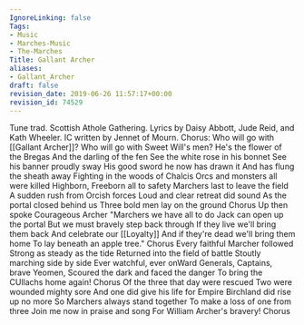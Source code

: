 ```yaml
---
IgnoreLinking: false
Tags:
- Music
- Marches-Music
- The-Marches
Title: Gallant Archer
aliases:
- Gallant_Archer
draft: false
revision_date: 2019-06-26 11:57:17+00:00
revision_id: 74529
---
```


Tune trad. Scottish Athole Gathering. Lyrics by Daisy Abbott, Jude Reid, and Kath Wheeler.
IC written by Jennet of Mourn.
Chorus:
Who will go with [[Gallant Archer]]?
Who will go with Sweet Will's men?
He's the flower of the Bregas
And the darling of the fen
See the white rose in his bonnet
See his banner proudly sway
His good sword he now has drawn it
And has flung the sheath away
Fighting in the woods of Chalcis
Orcs and monsters all were killed
Highborn, Freeborn all to safety
Marchers last to leave the field
A sudden rush from Orcish forces
Loud and clear retreat did sound
As the portal closed behind us
Three bold men lay on the ground
Chorus
Up then spoke Courageous Archer
"Marchers we have all to do
Jack can open up the portal
But we must bravely step back through
If they live we'll bring them back
And celebrate our [[Loyalty]]
And if they're dead we'll bring them home
To lay beneath an apple tree."
Chorus
Every faithful Marcher followed
Strong as steady as the tide
Returned into the field of battle
Stoutly marching side by side
Ever watchful, ever onWard
Generals, Captains, brave Yeomen,
Scoured the dark and faced the danger
To bring the CUllachs home again!
Chorus
Of the three that day were rescued
Two were wounded mighty sore
And one did give his life for Empire
Birchland did rise up no more
So Marchers always stand together
To make a loss of one from three
Join me now in praise and song
For William Archer's bravery!
Chorus